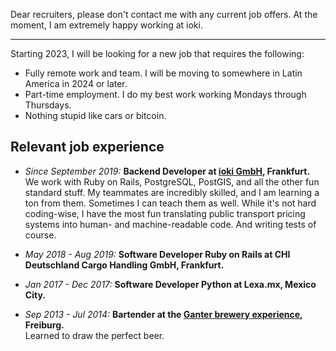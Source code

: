 <!-- 
.. title: Resume
.. slug: resume
.. date: 2021-09-04
.. type: text
-->

Dear recruiters, please don't contact me with any current job offers. At the
moment, I am extremely happy working at ioki.

***

Starting 2023, I will be looking for a new job that requires the following:

- Fully remote work and team. I will be moving to somewhere in Latin America in 2024 or later.
- Part-time employment. I do my best work working Mondays through Thursdays.
- Nothing stupid like cars or bitcoin.


## Relevant job experience

- *Since September 2019:* **Backend Developer at [ioki GmbH](https://ioki.com/), Frankfurt.**  
  We work with Ruby on Rails, PostgreSQL, PostGIS, and all the other fun standard stuff. My teammates are incredibly
  skilled, and I am learning a ton from them. Sometimes I can teach them as well. While it's not hard coding-wise, I
  have the most fun translating public transport pricing systems into human- and machine-readable code. And writing
  tests of course.

- *May 2018 - Aug 2019:* **Software Developer Ruby on Rails at CHI Deutschland Cargo Handling GmbH, Frankfurt.**  

- *Jan 2017 - Dec 2017:* **Software Developer Python at Lexa.mx, Mexico City.**  

- *Sep 2013 - Jul 2014:* **Bartender at the [Ganter brewery experience](https://www.ganter-brauerlebnis.de/), Freiburg.**  
  Learned to draw the perfect beer.
